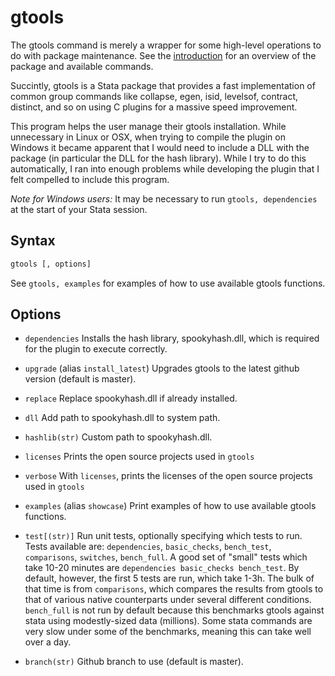 gtools 
======

The gtools command is merely a wrapper for some high-level operations to do
with package maintenance. See the [introduction](index) for an overview of the
package and available commands.

Succintly, gtools is a Stata package that provides a fast implementation of
common group commands like collapse, egen, isid, levelsof, contract, distinct,
and so on using C plugins for a massive speed improvement.

This program helps the user manage their gtools installation. While
unnecessary in Linux or OSX, when trying to compile the plugin on Windows
it became apparent that I would need to include a DLL with the package
(in particular the DLL for the hash library). While I try to do this
automatically, I ran into enough problems while developing the plugin that I
felt compelled to include this program.

_Note for Windows users:_ It may be necessary to run `gtools, dependencies` at
the start of your Stata session.

Syntax
------

```stata
gtools [, options]
```

See `gtools, examples` for examples of how to use available gtools functions.

Options
-------

- `dependencies` Installs the hash library, spookyhash.dll, which is required
            for the plugin to execute correctly.

- `upgrade` (alias `install_latest`) Upgrades gtools to the latest github version (default is master).

- `replace` Replace spookyhash.dll if already installed.

- `dll` Add path to spookyhash.dll to system path.

- `hashlib(str)` Custom path to spookyhash.dll.

- `licenses` Prints the open source projects used in `gtools`

- `verbose` With `licenses`, prints the licenses of the open source projects used in `gtools`

- `examples` (alias `showcase`) Print examples of how to use available gtools functions.

- `test[(str)]` Run unit tests, optionally specifying which tests to run.  Tests
    available are: `dependencies`, `basic_checks`, `bench_test`,
    `comparisons`, `switches`, `bench_full`.  A good set of "small" tests
    which take 10-20 minutes are `dependencies basic_checks bench_test`.  By
    default, however, the first 5 tests are run, which take 1-3h. The bulk
    of that time is from `comparisons`, which compares the results from
    gtools to that of various native counterparts under several different
    conditions. `bench_full` is not run by default because this benchmarks
    gtools against stata using modestly-sized data (millions).  Some stata
    commands are very slow under some of the benchmarks, meaning this can
    take well over a day.

- `branch(str)` Github branch to use (default is master).
